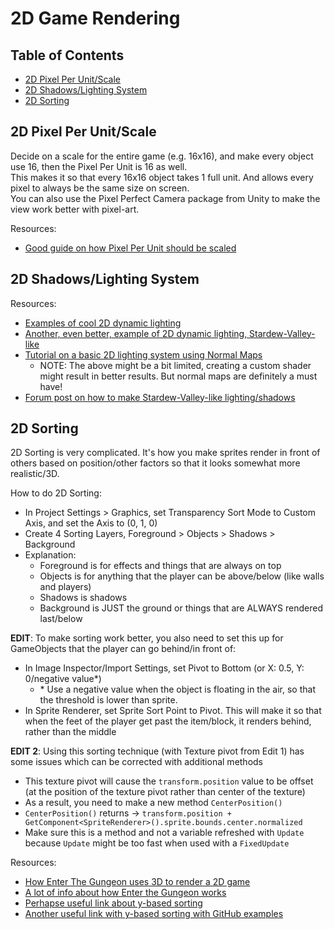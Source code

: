# 2D Game Rendering

## Table of Contents

- [2D Pixel Per Unit/Scale](#2d-pixel-per-unitscale)
- [2D Shadows/Lighting System](#2d-shadowslighting-system)
- [2D Sorting](#2d-sorting)

## 2D Pixel Per Unit/Scale

Decide on a scale for the entire game (e.g. 16x16), and make every object use 16, then the Pixel Per Unit is 16 as well.  
This makes it so that every 16x16 object takes 1 full unit. And allows every pixel to always be the same size on screen.  
You can also use the Pixel Perfect Camera package from Unity to make the view work better with pixel-art.  

Resources:

- [Good guide on how Pixel Per Unit should be scaled](https://gamedev.stackexchange.com/questions/141609/understanding-pixel-art-in-unity-2d)

## 2D Shadows/Lighting System

Resources:

- [Examples of cool 2D dynamic lighting](https://www.youtube.com/watch?v=WWdGdE8ZwIA)
- [Another, even better, example of 2D dynamic lighting, Stardew-Valley-like](https://twitter.com/lazybeargames/status/967071011689648130)
- [Tutorial on a basic 2D lighting system using Normal Maps](https://www.youtube.com/watch?v=fwyAoE_uMFo)
  - NOTE: The above might be a bit limited, creating a custom shader might result in better results. But normal maps are definitely a must have!
- [Forum post on how to make Stardew-Valley-like lighting/shadows](https://forum.unity.com/threads/unity-2d-lightning-casting-chadows.474663/)

## 2D Sorting

2D Sorting is very complicated. It's how you make sprites render in front of others based on position/other factors so that it looks somewhat more realistic/3D.

How to do 2D Sorting:

- In Project Settings > Graphics, set Transparency Sort Mode to Custom Axis, and set the Axis to (0, 1, 0)
- Create 4 Sorting Layers, Foreground > Objects > Shadows > Background
- Explanation:
  - Foreground is for effects and things that are always on top
  - Objects is for anything that the player can be above/below (like walls and players)
  - Shadows is shadows
  - Background is JUST the ground or things that are ALWAYS rendered last/below

**EDIT**: To make sorting work better, you also need to set this up for GameObjects that the player can go behind/in front of:

- In Image Inspector/Import Settings, set Pivot to Bottom (or X: 0.5, Y: 0/negative value*)
  - \* Use a negative value when the object is floating in the air, so that the threshold is lower than sprite.
- In Sprite Renderer, set Sprite Sort Point to Pivot. This will make it so that when the feet of the player get past the item/block, it renders behind, rather than the middle

**EDIT 2**: Using this sorting technique (with Texture pivot from Edit 1) has some issues which can be corrected with additional methods

- This texture pivot will cause the `transform.position` value to be offset (at the position of the texture pivot rather than center of the texture)
- As a result, you need to make a new method `CenterPosition()`
- `CenterPosition()` returns -> `transform.position + GetComponent<SpriteRenderer>().sprite.bounds.center.normalized`
- Make sure this is a method and not a variable refreshed with `Update` because `Update` might be too fast when used with a `FixedUpdate`

Resources:

- [How Enter The Gungeon uses 3D to render a 2D game](https://www.reddit.com/r/EnterTheGungeon/comments/4sed7a/developers_how_did_you_get_into_programming_and/d5bfob1/)
- [A lot of info about how Enter the Gungeon works](https://www.reddit.com/r/Unity2D/comments/80x090/how_did_enter_the_gungeon_build_their_environments/)
- [Perhapse useful link about y-based sorting](https://www.reddit.com/r/Unity2D/comments/2qoh1n/topdownisometric_y_based_depth_sorting/)
- [Another useful link with y-based sorting with GitHub examples](https://github.com/creativitRy/TilemapHeightTest)
